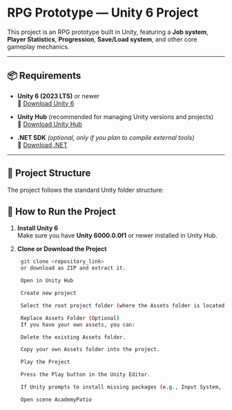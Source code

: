 # RPG Prototype — Unity 6 Project

This project is an RPG prototype built in Unity, featuring a **Job system**, **Player Statistics**, **Progression**, **Save/Load system**, and other core gameplay mechanics.

---

## 📦 Requirements

- **Unity 6 (2023 LTS)** or newer  
  🔗 [Download Unity 6](https://unity.com/releases/editor/whats-new/6000.0.0)

- **Unity Hub** (recommended for managing Unity versions and projects)  
  🔗 [Download Unity Hub](https://unity.com/download)

- **.NET SDK** *(optional, only if you plan to compile external tools)*  
  🔗 [Download .NET](https://dotnet.microsoft.com/en-us/download)

---

## 📂 Project Structure

The project follows the standard Unity folder structure:

## 🚀 How to Run the Project

1. **Install Unity 6**  
   Make sure you have **Unity 6000.0.0f1** or newer installed in Unity Hub.

2. **Clone or Download the Project**
   ```bash
    git clone <repository_link>
    or download as ZIP and extract it.

    Open in Unity Hub

    Create new project

    Select the root project folder (where the Assets folder is located).

    Replace Assets Folder (Optional)
    If you have your own assets, you can:

    Delete the existing Assets folder.

    Copy your own Assets folder into the project.

    Play the Project

    Press the Play button in the Unity Editor.

    If Unity prompts to install missing packages (e.g., Input System, URP), allow it.

    Open scene AcademyPatio